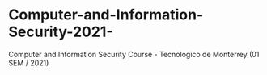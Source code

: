 # Computer-and-Information-Security-2021-
Computer and Information Security Course - Tecnologico de Monterrey (01 SEM / 2021)
